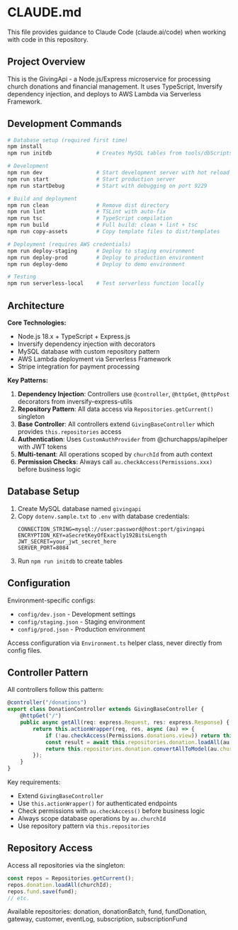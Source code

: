 # CLAUDE.md

This file provides guidance to Claude Code (claude.ai/code) when working with code in this repository.

## Project Overview

This is the GivingApi - a Node.js/Express microservice for processing church donations and financial management. It uses TypeScript, Inversify dependency injection, and deploys to AWS Lambda via Serverless Framework.

## Development Commands

```bash
# Database setup (required first time)
npm install
npm run initdb              # Creates MySQL tables from tools/dbScripts/

# Development
npm run dev                 # Start development server with hot reload on port from .env
npm run start               # Start production server
npm run startDebug          # Start with debugging on port 9229

# Build and deployment
npm run clean               # Remove dist directory
npm run lint                # TSLint with auto-fix
npm run tsc                 # TypeScript compilation  
npm run build               # Full build: clean + lint + tsc
npm run copy-assets         # Copy template files to dist/templates

# Deployment (requires AWS credentials)
npm run deploy-staging      # Deploy to staging environment
npm run deploy-prod         # Deploy to production environment  
npm run deploy-demo         # Deploy to demo environment

# Testing
npm run serverless-local    # Test serverless function locally
```

## Architecture

**Core Technologies:**
- Node.js 18.x + TypeScript + Express.js
- Inversify dependency injection with decorators
- MySQL database with custom repository pattern
- AWS Lambda deployment via Serverless Framework
- Stripe integration for payment processing

**Key Patterns:**

1. **Dependency Injection**: Controllers use `@controller`, `@httpGet`, `@httpPost` decorators from inversify-express-utils
2. **Repository Pattern**: All data access via `Repositories.getCurrent()` singleton
3. **Base Controller**: All controllers extend `GivingBaseController` which provides `this.repositories` access
4. **Authentication**: Uses `CustomAuthProvider` from @churchapps/apihelper with JWT tokens
5. **Multi-tenant**: All operations scoped by `churchId` from auth context
6. **Permission Checks**: Always call `au.checkAccess(Permissions.xxx)` before business logic

## Database Setup

1. Create MySQL database named `givingapi`
2. Copy `dotenv.sample.txt` to `.env` with database credentials:
   ```
   CONNECTION_STRING=mysql://user:password@host:port/givingapi
   ENCRYPTION_KEY=aSecretKeyOfExactly192BitsLength
   JWT_SECRET=your_jwt_secret_here
   SERVER_PORT=8084
   ```
3. Run `npm run initdb` to create tables

## Configuration

Environment-specific configs:
- `config/dev.json` - Development settings
- `config/staging.json` - Staging environment
- `config/prod.json` - Production environment

Access configuration via `Environment.ts` helper class, never directly from config files.

## Controller Pattern

All controllers follow this pattern:
```typescript
@controller("/donations")
export class DonationController extends GivingBaseController {
    @httpGet("/")
    public async getAll(req: express.Request, res: express.Response) {
        return this.actionWrapper(req, res, async (au) => {
            if (!au.checkAccess(Permissions.donations.view)) return this.json({}, 401);
            const result = await this.repositories.donation.loadAll(au.churchId);
            return this.repositories.donation.convertAllToModel(au.churchId, result);
        });
    }
}
```

Key requirements:
- Extend `GivingBaseController` 
- Use `this.actionWrapper()` for authenticated endpoints
- Check permissions with `au.checkAccess()` before business logic
- Always scope database operations by `au.churchId`
- Use repository pattern via `this.repositories`

## Repository Access

Access all repositories via the singleton:
```typescript
const repos = Repositories.getCurrent();
repos.donation.loadAll(churchId);
repos.fund.save(fund);
// etc.
```

Available repositories: donation, donationBatch, fund, fundDonation, gateway, customer, eventLog, subscription, subscriptionFund